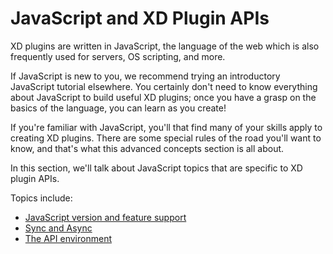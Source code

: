 # JavaScript and XD Plugin APIs
XD plugins are written in JavaScript, the language of the web which is also frequently used for servers, OS scripting, and more. 

If JavaScript is new to you, we recommend trying an introductory JavaScript tutorial elsewhere. You certainly don't need to know everything about JavaScript to build useful XD plugins; once you have a grasp on the basics of the language, you can learn as you create!

If you're familiar with JavaScript, you'll that find many of your skills apply to creating XD plugins. There are some special rules of the road you'll want to know, and that's what this advanced concepts section is all about.

In this section, we'll talk about JavaScript topics that are specific to XD plugin APIs.

Topics include:

- [JavaScript version and feature support](/reference/javascript/javascript-support.md)
- [Sync and Async](/reference/javascript/sync-async.md)
- [The API environment](/reference/javascript/environment.md)